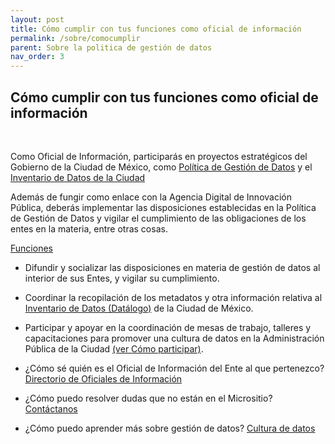 ```yaml
---
layout: post
title: Cómo cumplir con tus funciones como oficial de información
permalink: /sobre/comocumplir
parent: Sobre la politica de gestión de datos
nav_order: 3
---
```


<h2>  Cómo cumplir con tus funciones como oficial de información </h2>
<br>

Como Oficial de Información, participarás en proyectos estratégicos del Gobierno de la Ciudad de México, como <a target="_blank" href="http://www3.contraloriadf.gob.mx/prontuario/index.php/normativas/Template/ver_mas/68319/42/1/0">Política de Gestión de Datos</a> y el <a href="https://viriesc.github.io/micrositio_adip/datalogo">Inventario de Datos de la Ciudad</a> 

Además de fungir como enlace con la Agencia Digital de Innovación Pública, deberás implementar las disposiciones establecidas en la Política de Gestión de Datos y vigilar el cumplimiento de las obligaciones de los entes en la materia, entre otras cosas. 

<a target="_blank" href="https://viriesc.github.io/micrositio_adip/loid/#oficial-info">Funciones </a> 

- Difundir y socializar las disposiciones en materia de gestión de datos al interior de sus Entes, y vigilar su cumplimiento. 
- Coordinar la recopilación de los metadatos y otra información relativa al <a href="https://viriesc.github.io/micrositio_adip/datalogo">Inventario de Datos (Datálogo)</a>  de la Ciudad de México. 
- Participar y apoyar en la coordinación de mesas de trabajo, talleres y capacitaciones para promover una cultura de datos en la Administración Pública de la Ciudad <a href="https://viriesc.github.io/micrositio_adip/participacion/">(ver Cómo participar)</a>. 

- ¿Cómo sé quién es el Oficial de Información del Ente al que pertenezco? <a href="https://viriesc.github.io/micrositio_adip/directorio/">Directorio de Oficiales de Información</a>  
- ¿Cómo puedo resolver dudas que no están en el Micrositio? <a href="https://viriesc.github.io/micrositio_adip/contact/">Contáctanos </a>
- ¿Cómo puedo aprender más sobre gestión de datos? 
 <a href="https://viriesc.github.io/micrositio_adip/Cultida/guias">Cultura de datos</a>


